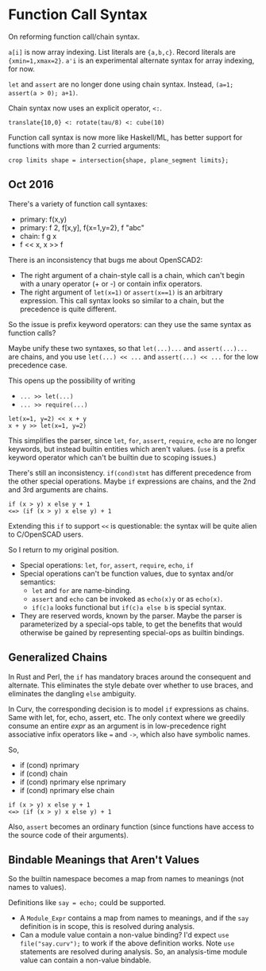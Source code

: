 # Function Call Syntax

On reforming function call/chain syntax.

`a[i]` is now array indexing. List literals are `{a,b,c}`.
Record literals are `{xmin=1,xmax=2}`.
`a'i` is an experimental alternate syntax for array indexing, for now.

`let` and `assert` are no longer done using chain syntax.
Instead, `(a=1; assert(a > 0); a+1)`.

Chain syntax now uses an explicit operator, `<:`.
```
translate{10,0} <: rotate(tau/8) <: cube(10)
```
Function call syntax is now more like Haskell/ML, has better support
for functions with more than 2 curried arguments:
```
crop limits shape = intersection{shape, plane_segment limits};
```

## Oct 2016
There's a variety of function call syntaxes:
* primary: f(x,y)
* primary: f 2, f[x,y], f{x=1,y=2}, f "abc"
* chain: f g x
* f << x, x >> f

There is an inconsistency that bugs me about OpenSCAD2:
* The right argument of a chain-style call is a chain,
  which can't begin with a unary operator (+ or -) or contain infix operators.
* The right argument of `let(x=1)` or `assert(x==1)` is an arbitrary expression.
  This call syntax looks so similar to a chain,
  but the precedence is quite different.

So the issue is prefix keyword operators: can they use the same syntax as
function calls?

Maybe unify these two syntaxes, so that `let(...)...` and `assert(...)...`
are chains, and you use `let(...) << ...` and `assert(...) << ...`
for the low precedence case.

This opens up the possibility of writing
* `... >> let(...)`
* `... >> require(...)`

```
let(x=1, y=2) << x + y
x + y >> let(x=1, y=2)
```

This simplifies the parser, since `let`, `for`, `assert`, `require`, `echo`
are no longer keywords, but instead builtin entities which aren't values.
(`use` is a prefix keyword operator which can't be builtin due to scoping
issues.)

There's still an inconsistency. `if(cond)stmt` has different precedence
from the other special operations. Maybe `if` expressions are chains,
and the 2nd and 3rd arguments are chains.
```
if (x > y) x else y + 1
<=> (if (x > y) x else y) + 1
```
Extending this `if` to support `<<` is questionable: the syntax will be
quite alien to C/OpenSCAD users.

So I return to my original position.
* Special operations: `let`, `for`, `assert`, `require`, `echo`, `if`
* Special operations can't be function values, due to syntax and/or semantics:
  * `let` and `for` are name-binding.
  * `assert` and `echo` can be invoked as `echo(x)y` or as `echo(x)`.
  * `if(c)a` looks functional but `if(c)a else b` is special syntax.
* They are reserved words, known by the parser. Maybe the parser is
  parameterized by a special-ops table, to get the benefits that would otherwise
  be gained by representing special-ops as builtin bindings.

## Generalized Chains
In Rust and Perl, the `if` has mandatory braces around the consequent and
alternate. This eliminates the style debate over whether to use braces,
and eliminates the dangling `else` ambiguity.

In Curv, the corresponding decision is to model `if` expressions as chains.
Same with let, for, echo, assert, etc. The only context where we greedily
consume an entire *expr* as an argument is in low-precedence right associative
infix operators like `=` and `->`, which also have symbolic names.

So,
* if (cond) nprimary
* if (cond) chain
* if (cond) nprimary else nprimary
* if (cond) nprimary else chain
```
if (x > y) x else y + 1
<=> (if (x > y) x else y) + 1
```

Also, `assert` becomes an ordinary function (since functions have access to the
source code of their arguments).

## Bindable Meanings that Aren't Values

So the builtin namespace becomes a map from names to meanings
(not names to values).

Definitions like `say = echo;` could be supported.
* A `Module_Expr` contains a map from names to meanings,
  and if the `say` definition is in scope, this is resolved during analysis.
* Can a module value contain a non-value binding?
  I'd expect `use file("say.curv");` to work if the above definition works.
  Note `use` statements are resolved during analysis.
  So, an analysis-time module value can contain a non-value bindable.
